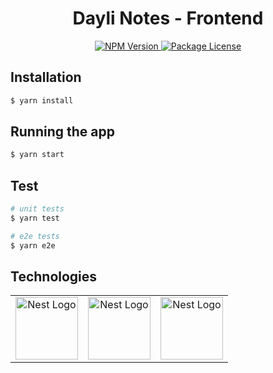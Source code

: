 <h1 align="center">Dayli Notes - Frontend</h1>

<p align="center">
  <a href="https://www.npmjs.com/~nestjscore">
    <img src="https://img.shields.io/npm/v/@nestjs/core.svg" alt="NPM Version" />
  </a>
  <a href="https://www.npmjs.com/~nestjscore">
    <img src="https://img.shields.io/npm/l/@nestjs/core.svg" alt="Package License" />
  </a>
</p>

## Installation

```bash
$ yarn install
```

## Running the app

```bash
$ yarn start
```

## Test

```bash
# unit tests
$ yarn test

# e2e tests
$ yarn e2e
```

## Technologies
<table>
  <tr>
    <td align="center" valign="middle">
      <a href="https://nodejs.org/" target="blank">
        <img src="https://nodejs.org/static/images/logos/nodejs-new-pantone-black.svg" width="100" alt="Nest Logo" />
      </a>
    </td>
    <td align="center" valign="middle">
      <a href="https://www.typescriptlang.org/" target="blank">
        <img src="https://upload.wikimedia.org/wikipedia/commons/thumb/4/4c/Typescript_logo_2020.svg/1200px-Typescript_logo_2020.svg.png" width="100" alt="Nest Logo" />
      </a>
    </td>
    <td align="center" valign="middle">
      <a href="https://angular.io/" target="blank">
        <img src="https://angular.io/assets/images/logos/angular/angular.svg" width="100" alt="Nest Logo" />
      </a>
    </td>
  </tr>
</table>